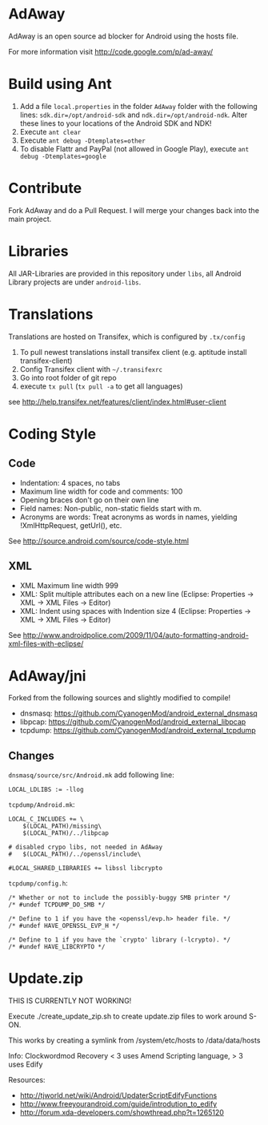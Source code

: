 # AdAway

AdAway is an open source ad blocker for Android using the hosts file. 

For more information visit http://code.google.com/p/ad-away/


# Build using Ant

1. Add a file ``local.properties`` in the folder ``AdAway`` folder with the following lines:
``sdk.dir=/opt/android-sdk`` and ``ndk.dir=/opt/android-ndk``. Alter these lines to your locations of the Android SDK and NDK!
2. Execute ```ant clear```
3. Execute ```ant debug -Dtemplates=other```
4. To disable Flattr and PayPal (not allowed in Google Play), execute ```ant debug -Dtemplates=google```

# Contribute

Fork AdAway and do a Pull Request. I will merge your changes back into the main project.

# Libraries

All JAR-Libraries are provided in this repository under ``libs``, all Android Library projects are under ``android-libs``.

# Translations

Translations are hosted on Transifex, which is configured by ``.tx/config``

1. To pull newest translations install transifex client (e.g. aptitude install transifex-client)
2. Config Transifex client with ``~/.transifexrc``
3. Go into root folder of git repo
4. execute ```tx pull``` (```tx pull -a``` to get all languages)

see http://help.transifex.net/features/client/index.html#user-client

# Coding Style

## Code
* Indentation: 4 spaces, no tabs
* Maximum line width for code and comments: 100
* Opening braces don't go on their own line
* Field names: Non-public, non-static fields start with m.
* Acronyms are words: Treat acronyms as words in names, yielding !XmlHttpRequest, getUrl(), etc.

See http://source.android.com/source/code-style.html

## XML
* XML Maximum line width 999
* XML: Split multiple attributes each on a new line (Eclipse: Properties -> XML -> XML Files -> Editor)
* XML: Indent using spaces with Indention size 4 (Eclipse: Properties -> XML -> XML Files -> Editor)

See http://www.androidpolice.com/2009/11/04/auto-formatting-android-xml-files-with-eclipse/


# AdAway/jni

Forked from the following sources and slightly modified to compile!

* dnsmasq:  https://github.com/CyanogenMod/android_external_dnsmasq
* libpcap: https://github.com/CyanogenMod/android_external_libpcap
* tcpdump: https://github.com/CyanogenMod/android_external_tcpdump

## Changes

``dnsmasq/source/src/Android.mk`` add following line:
```
LOCAL_LDLIBS := -llog
```

``tcpdump/Android.mk``:
```
LOCAL_C_INCLUDES += \
	$(LOCAL_PATH)/missing\
	$(LOCAL_PATH)/../libpcap

# disabled crypo libs, not needed in AdAway
#	$(LOCAL_PATH)/../openssl/include\

#LOCAL_SHARED_LIBRARIES += libssl libcrypto
```

``tcpdump/config.h``:
```
/* Whether or not to include the possibly-buggy SMB printer */
/* #undef TCPDUMP_DO_SMB */

/* Define to 1 if you have the <openssl/evp.h> header file. */
/* #undef HAVE_OPENSSL_EVP_H */

/* Define to 1 if you have the `crypto' library (-lcrypto). */
/* #undef HAVE_LIBCRYPTO */
```

# Update.zip

THIS IS CURRENTLY NOT WORKING!

Execute ./create_update_zip.sh to create update.zip files to work around S-ON.

This works by creating a symlink from /system/etc/hosts to /data/data/hosts

Info:
Clockwordmod Recovery < 3 uses Amend Scripting language, > 3 uses Edify

Resources:
* http://tjworld.net/wiki/Android/UpdaterScriptEdifyFunctions
* http://www.freeyourandroid.com/guide/introdution_to_edify
* http://forum.xda-developers.com/showthread.php?t=1265120